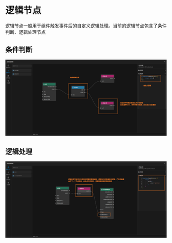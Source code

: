 # 逻辑节点

逻辑节点一般用于组件触发事件后的自定义逻辑处理。当前的逻辑节点包含了条件判断、逻辑处理节点

## 条件判断

![条件判断.png](条件判断.png)

## 逻辑处理

![逻辑处理.png](逻辑处理.png)
